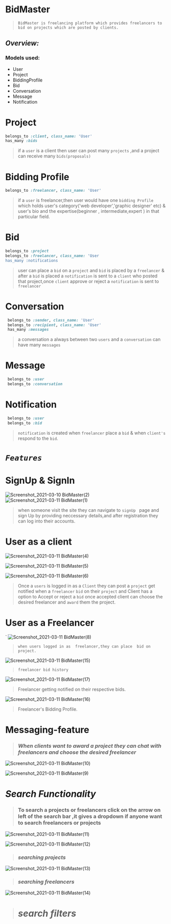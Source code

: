 # BidMaster
> `BidMaster is freelancing platform which provides freelancers to bid on projects which are posted by clients.`

## _Overview:_
### Models used:
- User
- Project
- BiddingProfile
- Bid
- Conversation
- Message
- Notification

# Project
```ruby
belongs_to :client, class_name: 'User'
has_many :bids
```
> if a `user` is a client then user can post many `projects` ,and a project can receive many `bids(proposals)`

# Bidding Profile
```ruby
belongs_to :freelancer, class_name: 'User'
```
> if a `user` is freelancer,then user would have  one `bidding Profile` which holds user's category('web developer','graphic designer' etc) &  user's bio and the expertise(beginner , intermediate,expert ) in that particular field. 

# Bid
```ruby
belongs_to :project
belongs_to :freelancer, class_name: 'User
has_many :notifications
```
> user can place a `bid` on a `project` and `bid` is placed by a `freelancer` & after a `bid` is placed a `notification` is sent to a `client` who posted that project,once `client` approve or reject a `notification` is sent to `freelancer`

# Conversation
```ruby
 belongs_to :sender, class_name: 'User'
 belongs_to :recipient, class_name: 'User'
 has_many :messages
```
> a conversation a always between two `users` and a `conversation` can have many `messages` 

# Message
``` ruby
 belongs_to :user
 belongs_to :conversation
```
# Notification
``` ruby
 belongs_to :user
 belongs_to :bid
```
> `notification` is created when `freelancer` place a `bid` & when `client's` respond to the `bid`.

# _`Features`_ 
#  SignUp & SignIn
![Screenshot_2021-03-10 BidMaster(2)](https://user-images.githubusercontent.com/41575688/110678922-daf28280-81fc-11eb-9b2e-29b1d2cee816.png) ![Screenshot_2021-03-11 BidMaster(1)](https://user-images.githubusercontent.com/41575688/110680443-9ff14e80-81fe-11eb-878b-18d91002095d.png)
> when someone visit the site they can navigate to `signUp ` page and sign Up by providing neccessary details,and after registration they can log into their accounts.

# User as a client
![Screenshot_2021-03-11 BidMaster(4)](https://user-images.githubusercontent.com/41575688/110682225-b5677800-8200-11eb-8823-3d631b20356a.png)

![Screenshot_2021-03-11 BidMaster(5)](https://user-images.githubusercontent.com/41575688/110683017-99b0a180-8201-11eb-8890-bd514dfdf881.png)

![Screenshot_2021-03-11 BidMaster(6)](https://user-images.githubusercontent.com/41575688/110683024-9ae1ce80-8201-11eb-8892-3ab5aa063865.png)


>  Once a `users` is logged in as a `Client` they can post a `project` get notified when a `freelancer` `bid` on their `project` and Client has a option to Accept or reject a `bid` once accepted client can choose  the desired freelancer and `award` them the project. 

# User as a Freelancer
`
![Screenshot_2021-03-11 BidMaster(8)](https://user-images.githubusercontent.com/41575688/110688035-2a3db080-8207-11eb-9c7b-60f62ced2dc8.png)
> `when users logged in as  freelancer,they can place  bid on project.`

![Screenshot_2021-03-11 BidMaster(15)](https://user-images.githubusercontent.com/41575688/110695893-6b868e00-8210-11eb-982a-74f803490673.png)
> `freelancer bid history`


![Screenshot_2021-03-11 BidMaster(17)](https://user-images.githubusercontent.com/41575688/110695902-6de8e800-8210-11eb-8369-f6522549cda5.png)
>  Freelancer getting notified on their respective bids.

![Screenshot_2021-03-11 BidMaster(16)](https://user-images.githubusercontent.com/41575688/110695899-6d505180-8210-11eb-8d78-4735330e2aab.png)
> Freelancer's Bidding Profile.


# Messaging-feature



>   ### _When clients want to award a project they can chat with freelancers and choose the desired freelancer_
![Screenshot_2021-03-11 BidMaster(10)](https://user-images.githubusercontent.com/41575688/110692063-f31dce00-820b-11eb-8215-74fb73b8779a.png)

![Screenshot_2021-03-11 BidMaster(9)](https://user-images.githubusercontent.com/41575688/110691901-bc47b800-820b-11eb-9385-2c4c8db97418.png)





# _Search Functionality_
> ### To search a projects or  freelancers click on the arrow on left of the search bar ,it gives a dropdown if anyone want to search  freelancers or projects

![Screenshot_2021-03-11 BidMaster(11)](https://user-images.githubusercontent.com/41575688/110693852-ed28ec80-820d-11eb-86ab-c8db4046367d.png)


![Screenshot_2021-03-11 BidMaster(12)](https://user-images.githubusercontent.com/41575688/110693855-eef2b000-820d-11eb-9c5c-f62f4a54ec85.png)
> ### _searching   projects_


![Screenshot_2021-03-11 BidMaster(13)](https://user-images.githubusercontent.com/41575688/110693857-ef8b4680-820d-11eb-9380-9665203ffb2c.png)
> ### _searching  freelancers_


![Screenshot_2021-03-11 BidMaster(14)](https://user-images.githubusercontent.com/41575688/110693865-f023dd00-820d-11eb-94b2-f71c18a012b0.png)
> # _search  filters_

